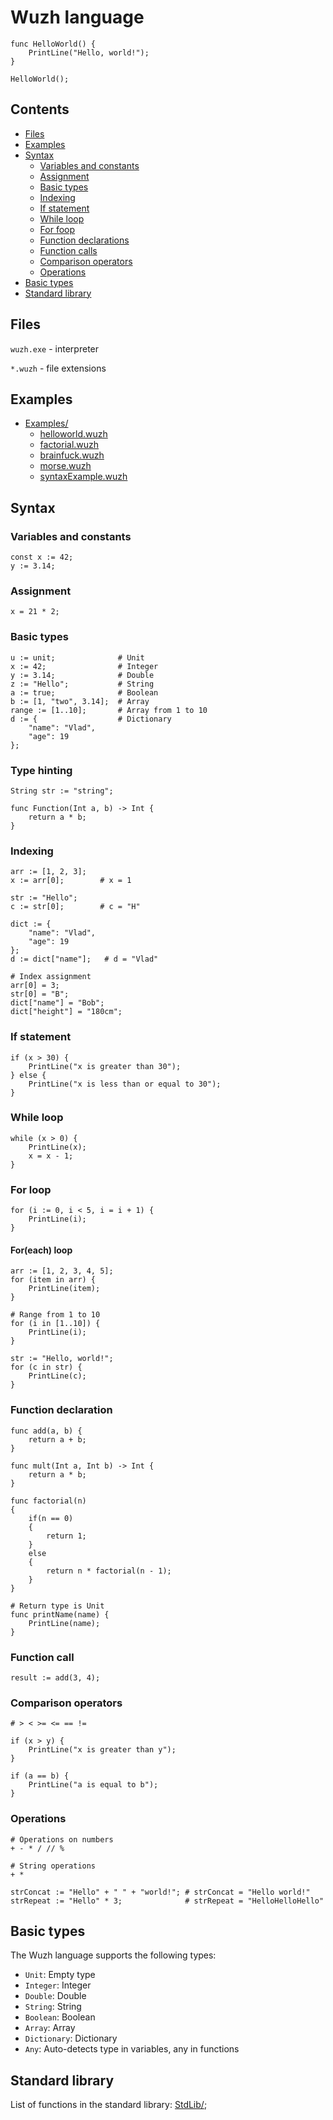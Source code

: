 # Wuzh language

```wuzh
func HelloWorld() {
    PrintLine("Hello, world!");
}

HelloWorld();
```

## Contents

- [Files](#files)
- [Examples](#examples)
- [Syntax](#syntax)
    - [Variables and constants](#variables-and-constants)
    - [Assignment](#assignment)
    - [Basic types](#basic-types)
    - [Indexing](#indexing)
    - [If statement](#if-statement)
    - [While loop](#while-loop)
    - [For foop](#for-loop)
    - [Function declarations](#function-declarations)
    - [Function calls](#function-calls)
    - [Comparison operators](#comparison-operators)
    - [Operations](#operations)
- [Basic types](#basic-types)
- [Standard library](#standard-library)

## Files

`wuzh.exe` - interpreter

`*.wuzh` - file extensions

## Examples

- [Examples/](https://github.com/Aristocrab/wuzh/tree/main/Examples)
    - [helloworld.wuzh](https://github.com/Aristocrab/wuzh/blob/main/Examples/helloworld.wuzh)
    - [factorial.wuzh](https://github.com/Aristocrab/wuzh/blob/main/Examples/factorial.wuzh)
    - [brainfuck.wuzh](https://github.com/Aristocrab/wuzh/blob/main/Examples/brainfuck.wuzh)
    - [morse.wuzh](https://github.com/Aristocrab/wuzh/blob/main/Examples/morse.wuzh)
    - [syntaxExample.wuzh](https://github.com/Aristocrab/wuzh/blob/main/Examples/syntaxExample.wuzh)

## Syntax

### Variables and constants

```wuzh
const x := 42;
y := 3.14;
```

### Assignment

```wuzh
x = 21 * 2;
```

### Basic types

```wuzh
u := unit;              # Unit
x := 42;                # Integer
y := 3.14;              # Double
z := "Hello";           # String
a := true;              # Boolean
b := [1, "two", 3.14];  # Array
range := [1..10];       # Array from 1 to 10
d := {                  # Dictionary
    "name": "Vlad", 
    "age": 19
};
```

### Type hinting

```wuzh
String str := "string";

func Function(Int a, b) -> Int {
    return a * b;
}
```

### Indexing

```wuzh
arr := [1, 2, 3];
x := arr[0];        # x = 1

str := "Hello";
c := str[0];        # c = "H"

dict := {                  
    "name": "Vlad", 
    "age": 19
};
d := dict["name"];   # d = "Vlad"

# Index assignment
arr[0] = 3;
str[0] = "B";
dict["name"] = "Bob";
dict["height"] = "180cm";
```

### If statement

```wuzh
if (x > 30) {
    PrintLine("x is greater than 30");
} else {
    PrintLine("x is less than or equal to 30");
}
```

### While loop

```wuzh
while (x > 0) {
    PrintLine(x);
    x = x - 1;
}
```

### For loop

```wuzh
for (i := 0, i < 5, i = i + 1) {
    PrintLine(i);
}
```

#### For(each) loop

```wuzh
arr := [1, 2, 3, 4, 5];
for (item in arr) {
    PrintLine(item);
}

# Range from 1 to 10
for (i in [1..10]) {
    PrintLine(i);
}

str := "Hello, world!";
for (c in str) {
    PrintLine(c);
}
```

### Function declaration

```wuzh
func add(a, b) {
    return a + b;
}

func mult(Int a, Int b) -> Int {
    return a * b;
}

func factorial(n)
{
    if(n == 0)
    {
        return 1;
    }
    else
    {
        return n * factorial(n - 1);
    }
}

# Return type is Unit
func printName(name) {
    PrintLine(name);
}
```

### Function call

```wuzh
result := add(3, 4);
```

### Comparison operators

```wuzh
# > < >= <= == !=

if (x > y) {
    PrintLine("x is greater than y");
}

if (a == b) {
    PrintLine("a is equal to b");
}
```

### Operations

```wuzh
# Operations on numbers
+ - * / // %

# String operations
+ *

strConcat := "Hello" + " " + "world!"; # strConcat = "Hello world!"
strRepeat := "Hello" * 3;              # strRepeat = "HelloHelloHello"
```

## Basic types

The Wuzh language supports the following types:

- `Unit`: Empty type
- `Integer`: Integer
- `Double`: Double
- `String`: String
- `Boolean`: Boolean
- `Array`: Array
- `Dictionary`: Dictionary
- `Any`: Auto-detects type in variables, any in functions

## Standard library

List of functions in the standard library: [StdLib/](https://github.com/Aristocrab/Wuzh/blob/main/Wuzh/StandardLibrary/);
